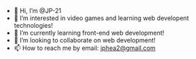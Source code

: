 - 👋 Hi, I’m @JP-21
- 👀 I’m interested in video games and learning web developent technologies!
- 🌱 I’m currently learning front-end web development!
- 💞️ I’m looking to collaborate on web development!
- 📫 How to reach me by email: jphea2@gmail.com

<!---
JP-21/JP-21 is a ✨ special ✨ repository because its `README.md` (this file) appears on your GitHub profile.
You can click the Preview link to take a look at your changes.
--->
